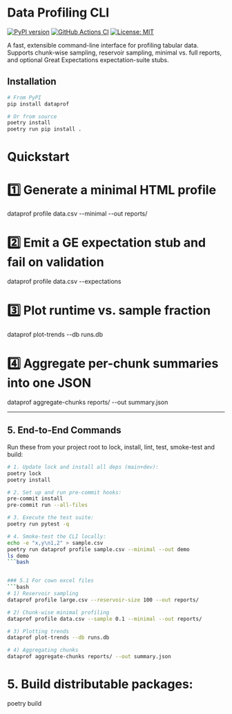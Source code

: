 # Data Profiling CLI

[![PyPI version](https://img.shields.io/pypi/v/dataprof.svg)](https://pypi.org/project/dataprof)
[![GitHub Actions CI](https://github.com/rkendev/dataprof/actions/workflows/ci.yml/badge.svg)](https://github.com/rkendev/dataprof/actions)
[![License: MIT](https://img.shields.io/badge/License-MIT-blue.svg)](LICENSE)

A fast, extensible command-line interface for profiling tabular data.  
Supports chunk-wise sampling, reservoir sampling, minimal vs. full reports,  
and optional Great Expectations expectation-suite stubs.

## Installation

```bash
# From PyPI
pip install dataprof

# Or from source
poetry install
poetry run pip install .
```

# Quickstart

# 1️⃣ Generate a minimal HTML profile
dataprof profile data.csv --minimal --out reports/

# 2️⃣ Emit a GE expectation stub and fail on validation
dataprof profile data.csv --expectations

# 3️⃣ Plot runtime vs. sample fraction
dataprof plot-trends --db runs.db

# 4️⃣ Aggregate per-chunk summaries into one JSON
dataprof aggregate-chunks reports/ --out summary.json


---

## 5. End-to-End Commands

Run these from your project root to lock, install, lint, test, smoke-test and build:

```bash
# 1. Update lock and install all deps (main+dev):
poetry lock
poetry install

# 2. Set up and run pre-commit hooks:
pre-commit install
pre-commit run --all-files

# 3. Execute the test suite:
poetry run pytest -q

# 4. Smoke-test the CLI locally:
echo -e "x,y\n1,2" > sample.csv
poetry run dataprof profile sample.csv --minimal --out demo
ls demo
```bash


### 5.1 For cown excel files
```bash
# 1) Reservoir sampling
dataprof profile large.csv --reservoir-size 100 --out reports/

# 2) Chunk-wise minimal profiling
dataprof profile data.csv --sample 0.1 --minimal --out reports/

# 3) Plotting trends
dataprof plot-trends --db runs.db

# 4) Aggregating chunks
dataprof aggregate-chunks reports/ --out summary.json
```


# 5. Build distributable packages:
poetry build